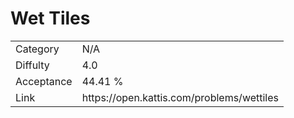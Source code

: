 # Wet Tiles

<table>
    <tr>
        <td>Category</td>
        <td>N/A</td>
    </tr>
    <tr>
        <td>Diffulty</td>
        <td>4.0</td>
    </tr>
    <tr>
        <td>Acceptance</td>
        <td>44.41 %</td>
    </tr>
    <tr>
        <td>Link</td>
        <td>https://open.kattis.com/problems/wettiles</td>
    </tr>
</table>